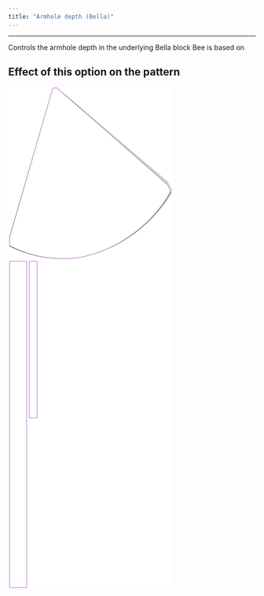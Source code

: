```yaml
---
title: "Armhole depth (Bella)"
---
```


---

Controls the armhole depth in the underlying Bella block Bee is based on

## Effect of this option on the pattern

![This image shows the effect of this option by superimposing several variants that have a different value for this option](bee_armholedepth_sample.svg "Effect of this option on the pattern")
